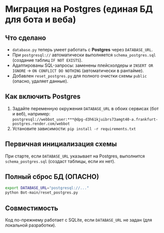
# Миграция на Postgres (единая БД для бота и веба)

## Что сделано
- `database.py` теперь умеет работать с **Postgres** через `DATABASE_URL`.
- При `postgresql://` автоматически выполняется `schema_postgres.sql` (создание таблиц `IF NOT EXISTS`).
- Адаптированы SQL-запросы: заменены плейсхолдеры и `INSERT OR IGNORE` → `ON CONFLICT DO NOTHING` (автоматически в рантайме).
- Добавлен `reset_postgres.py` для полного очистки схемы `public` (опасно, удаляет данные).

## Как включить Postgres
1. Задайте переменную окружения `DATABASE_URL` в обоих сервисах (бот и веб), например:  
   `postgresql://webbot_user:***@dpg-d3h61kjuibrs73amgt40-a.frankfurt-postgres.render.com/webbot`
2. Установите зависимости: `pip install -r requirements.txt`

## Первичная инициализация схемы
При старте, если `DATABASE_URL` указывает на Postgres, выполнится `schema_postgres.sql` (создаст таблицы, если их нет).

## Полный сброс БД (ОПАСНО)
```bash
export DATABASE_URL="postgresql://..."
python Bot-main/reset_postgres.py
```

## Совместимость
Код по-прежнему работает с SQLite, если `DATABASE_URL` не задан (для локальной разработки).

